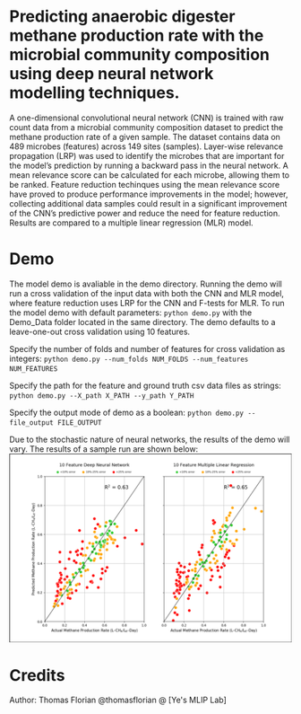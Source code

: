 # Predicting anaerobic digester methane production rate with the microbial community composition using deep neural network modelling techniques.

A one-dimensional convolutional neural network (CNN) is trained with raw count data from a microbial community composition dataset to predict the methane production rate of a given sample. The dataset contains data on 489 microbes (features) across 149 sites (samples). Layer-wise relevance propagation (LRP) was used to identify the microbes that are important for the model’s prediction by running a backward pass in the neural network. A mean relevance score can be calculated for each microbe, allowing them to be ranked. Feature reduction techinques using the mean relevance score have proved to produce performance improvements in the model; however, collecting additional data samples could result in a significant improvement of the CNN’s predictive power and reduce the need for feature reduction. Results are compared to a multiple linear regression (MLR) model.

# Demo
The model demo is avaliable in the demo directory. Running the demo will run a cross validation of the input data with both the CNN and MLR model, where feature reduction uses LRP for the CNN and F-tests for MLR. To run the model demo with default parameters: `python demo.py` with the Demo_Data folder located in the same directory. The demo defaults to a leave-one-out cross validation using 10 features.

Specify the number of folds and number of features for cross validation as integers: `python demo.py --num_folds NUM_FOLDS --num_features NUM_FEATURES`

Specify the path for the feature and ground truth csv data files as strings: `python demo.py --X_path X_PATH --y_path Y_PATH`

Specify the output mode of demo as a boolean: `python demo.py --file_output FILE_OUTPUT`

Due to the stochastic nature of neural networks, the results of the demo will vary. The results of a sample run are shown below:
![Demo Results](Demo/Demo_Plot.png)

# Credits
Author: Thomas Florian @thomasflorian @ [Ye's MLIP Lab]
